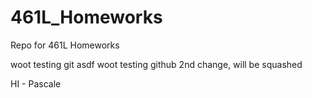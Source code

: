 # 461L_Homeworks
Repo for 461L Homeworks

woot testing git
asdf
woot testing github
2nd change, will be squashed


HI - Pascale